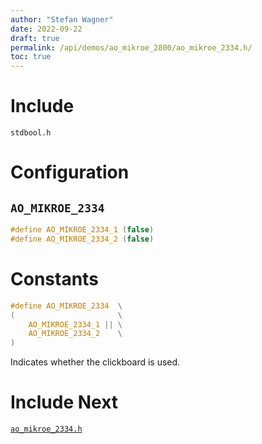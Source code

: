 ```yaml
---
author: "Stefan Wagner"
date: 2022-09-22
draft: true
permalink: /api/demos/ao_mikroe_2800/ao_mikroe_2334.h/
toc: true
---
```


# Include

`stdbool.h`

# Configuration

## `AO_MIKROE_2334`

```c
#define AO_MIKROE_2334_1 (false)
#define AO_MIKROE_2334_2 (false)
```

# Constants

```c
#define AO_MIKROE_2334  \
(                       \
    AO_MIKROE_2334_1 || \
    AO_MIKROE_2334_2    \
)
```

Indicates whether the clickboard is used.

# Include Next

[`ao_mikroe_2334.h`](../ao_mikroe/ao_mikroe_2334.h.md)
